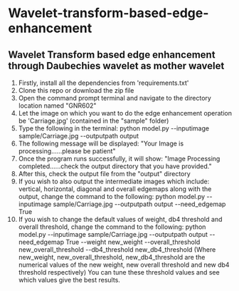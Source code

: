 # Wavelet-transform-based-edge-enhancement
## Wavelet Transform based edge enhancement through Daubechies wavelet as mother wavelet

1) Firstly, install all the dependencies from 'requirements.txt' 
2) Clone this repo or download the zip file
3) Open the command prompt terminal and navigate to the directory location named "GNR602"
4) Let the image on which you want to do the edge enhancement operation be 'Carriage.jpg' (contained in the "sample" folder)
5) Type the following in the terminal:
   python model.py --inputimage sample/Carriage.jpg --outputpath output
6) The following message will be displayed: "Your Image is processing......please be patient"
7) Once the program runs successfully, it will show: "Image Processing completed......check the output directory that you have provided."
8) After this, check the output file from the "output" directory
9) If you wish to also output the intermediate images which include: vertical, horizontal, diagonal and overall edgemaps along with the output, change the command to the following:
   python model.py --inputimage sample/Carriage.jpg --outputpath output --need_edgemap True
10) If you wish to change the default values of weight, db4 threshold and overall threshold, change the command to the following:
    python model.py --inputimage sample/Carriage.jpg --outputpath output --need_edgemap True --weight new_weight --overall_threshold new_overall_threshold --db4_threshold new_db4_threshold 
  (Where new_weight, new_overall_threshold, new_db4_threshold are the numerical values of the new weight, new overall threshold and new db4 threshold respectively)
  You can tune these threshold values and see which values give the best results.
